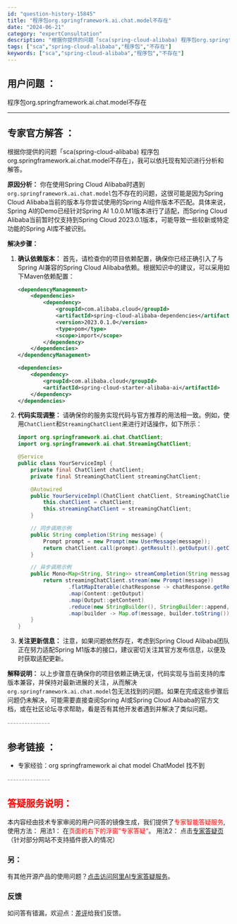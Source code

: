 ```yaml
---
id: "question-history-15845"
title: "程序包org.springframework.ai.chat.model不存在"
date: "2024-06-21"
category: "expertConsultation"
description: "根据你提供的问题「sca(spring-cloud-alibaba) 程序包org.springframework.ai.chat.model不存在」，我可以依托现有知识进行分析和解答。**原因分析：**你在使用Spring Cloud Alibaba时遇到`org.springframework."
tags: ["sca","spring-cloud-alibaba","程序包","不存在"]
keywords: ["sca","spring-cloud-alibaba","程序包","不存在"]
---
```


## 用户问题 ： 
 程序包org.springframework.ai.chat.model不存在  

---------------
## 专家官方解答 ：

根据你提供的问题「sca(spring-cloud-alibaba) 程序包org.springframework.ai.chat.model不存在」，我可以依托现有知识进行分析和解答。

**原因分析：**
你在使用Spring Cloud Alibaba时遇到`org.springframework.ai.chat.model`包不存在的问题，这很可能是因为Spring Cloud Alibaba当前的版本与你尝试使用的Spring AI组件版本不匹配。具体来说，Spring AI的Demo已经针对Spring AI 1.0.0.M1版本进行了适配，而Spring Cloud Alibaba当前暂时仅支持到Spring Cloud 2023.0.1版本，可能导致一些较新或特定功能的Spring AI库不被识别。

**解决步骤：**

1. **确认依赖版本：** 首先，请检查你的项目依赖配置，确保你已经正确引入了与Spring AI兼容的Spring Cloud Alibaba依赖。根据知识中的建议，可以采用如下Maven依赖配置：

   ```xml
   <dependencyManagement>
       <dependencies>
           <dependency>
               <groupId>com.alibaba.cloud</groupId>
               <artifactId>spring-cloud-alibaba-dependencies</artifactId>
               <version>2023.0.1.0</version>
               <type>pom</type>
               <scope>import</scope>
           </dependency>
       </dependencies>
   </dependencyManagement>

   <dependencies>
       <dependency>
           <groupId>com.alibaba.cloud</groupId>
           <artifactId>spring-cloud-starter-alibaba-ai</artifactId>
       </dependency>
   </dependencies>
   ```

2. **代码实现调整：** 请确保你的服务实现代码与官方推荐的用法相一致。例如，使用`ChatClient`和`StreamingChatClient`来进行对话操作，如下所示：

   ```java
   import org.springframework.ai.chat.ChatClient;
   import org.springframework.ai.chat.StreamingChatClient;

   @Service
   public class YourServiceImpl {
       private final ChatClient chatClient;
       private final StreamingChatClient streamingChatClient;

       @Autowired
       public YourServiceImpl(ChatClient chatClient, StreamingChatClient streamingChatClient) {
           this.chatClient = chatClient;
           this.streamingChatClient = streamingChatClient;
       }

       // 同步调用示例
       public String completion(String message) {
           Prompt prompt = new Prompt(new UserMessage(message));
           return chatClient.call(prompt).getResult().getOutput().getContent();
       }

       // 异步调用示例
       public Mono<Map<String, String>> streamCompletion(String message) {
           return streamingChatClient.stream(new Prompt(message))
                   .flatMapIterable(chatResponse -> chatResponse.getResults())
                   .map(Content::getOutput)
                   .map(Output::getContent)
                   .reduce(new StringBuilder(), StringBuilder::append, (left, right) -> left)
                   .map(builder -> Map.of(message, builder.toString()));
       }
   }
   ```

3. **关注更新信息：** 注意，如果问题依然存在，考虑到Spring Cloud Alibaba团队正在努力适配Spring M1版本的接口，建议密切关注其官方发布信息，以便及时获取适配更新。

**解释说明：**
以上步骤意在确保你的项目依赖正确无误，代码实现与当前支持的库版本兼容，并保持对最新进展的关注，从而解决`org.springframework.ai.chat.model`包无法找到的问题。如果在完成这些步骤后问题仍未解决，可能需要直接查阅Spring AI或Spring Cloud Alibaba的官方文档，或在社区论坛寻求帮助，看是否有其他开发者遇到并解决了类似问题。


<font color="#949494">---------------</font> 


## 参考链接 ：

* 专家经验：org springframework ai chat model ChatModel 找不到 


 <font color="#949494">---------------</font> 
 


## <font color="#FF0000">答疑服务说明：</font> 

本内容经由技术专家审阅的用户问答的镜像生成，我们提供了<font color="#FF0000">专家智能答疑服务</font>,使用方法：
用法1： 在<font color="#FF0000">页面的右下的浮窗”专家答疑“</font>。
用法2： 点击[专家答疑页](https://answer.opensource.alibaba.com/docs/intro)（针对部分网站不支持插件嵌入的情况）
### 另：


有其他开源产品的使用问题？[点击访问阿里AI专家答疑服务](https://answer.opensource.alibaba.com/docs/intro)。
### 反馈
如问答有错漏，欢迎点：[差评](https://ai.nacos.io/user/feedbackByEnhancerGradePOJOID?enhancerGradePOJOId=15847)给我们反馈。
